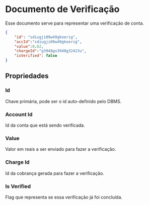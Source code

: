 # Documento de Verificação

Esse documento serve para representar uma verificação de conta.

```json
{
    "id": "sdiugji09w49gkoerig",
    "accId":"sdiugji09w49gkoerig",
    "value":0.62,
    "chargeId":"g3948gu3948g32423u",
    "isVerified": false
}
```

## Propriedades

### Id

Chave primária, pode ser o id auto-definido pelo DBMS.

### Account Id

Id da conta que está sendo verificada.


### Value

Valor em reais a ser enviado para fazer a verificação.

### Charge Id

Id da cobrança gerada para fazer a verificação.

### Is Verified

Flag que representa se essa verificação já foi concluída.